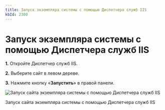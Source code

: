```yaml
---
title: Запуск экземпляра системы с помощью Диспетчера служб IIS
kbId: 2300
---
```


# Запуск экземпляра системы с помощью Диспетчера служб IIS

**1.** Откройте Диспетчер служб IIS.

**2.** Выберите сайт в левом дереве.

**3.** Нажмите кнопку «**Запустить**» в правой панели.

![Запуск сайта экземпляра системы с помощью Диспетчера служб IIS](https://kb.comindware.ru/assets/img_63bbd12d827b6.png)

Запуск сайта экземпляра системы с помощью Диспетчера служб IIS

